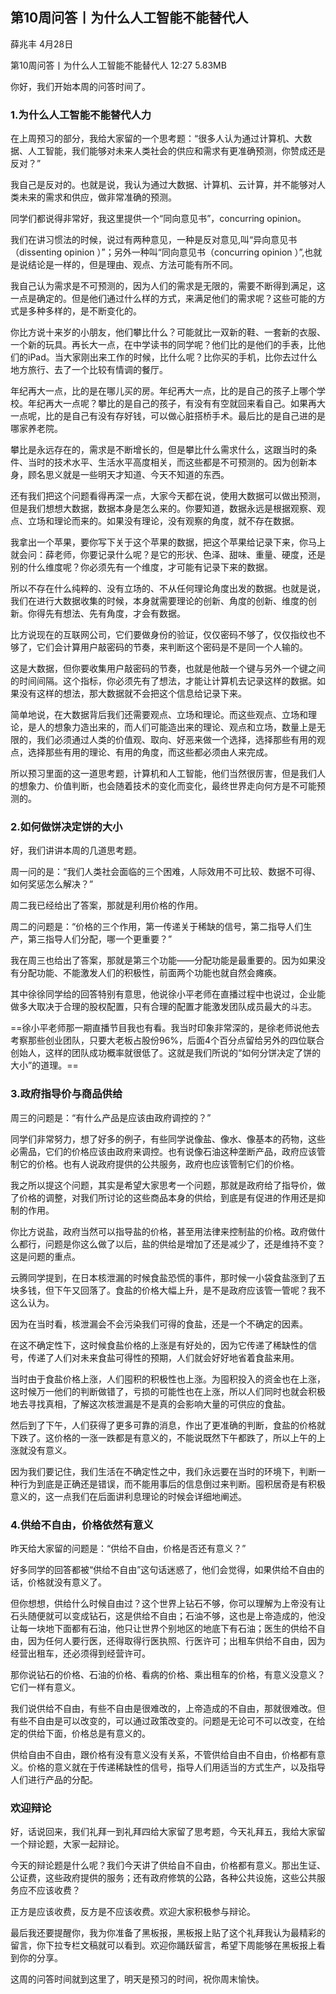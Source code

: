 

## 第10周问答丨为什么人工智能不能替代人


薛兆丰
4月28日

第10周问答丨为什么人工智能不能替代人
12:27 5.83MB


你好，我们开始本周的问答时间了。

### 1.为什么人工智能不能替代人力

在上周预习的部分，我给大家留的一个思考题：“很多人认为通过计算机、大数据、人工智能，我们能够对未来人类社会的供应和需求有更准确预测，你赞成还是反对？”

我自己是反对的。也就是说，我认为通过大数据、计算机、云计算，并不能够对人类未来的需求和供应，做非常准确的预测。

同学们都说得非常好，我这里提供一个“同向意见书”，concurring opinion。

我们在讲习惯法的时候，说过有两种意见，一种是反对意见,叫“异向意见书（dissenting opinion ）”；另外一种叫“同向意见书（concurring opinion ）”,也就是说结论是一样的，但是理由、观点、方法可能有所不同。

我自己认为需求是不可预测的，因为人们的需求是无限的，需要不断得到满足，这一点是确定的。但是他们通过什么样的方式，来满足他们的需求呢？这些可能的方式是多种多样的，是不断变化的。

你比方说十来岁的小朋友，他们攀比什么？可能就比一双新的鞋、一套新的衣服、一个新的玩具。再长大一点，在中学读书的同学呢？他们比的是他们的手表，比他们的iPad。当大家刚出来工作的时候，比什么呢？比你买的手机，比你去过什么地方旅行、去了一个比较有情调的餐厅。

年纪再大一点，比的是在哪儿买的房。年纪再大一点，比的是自己的孩子上哪个学校。年纪再大一点呢？攀比的是自己的孩子，有没有有空就回来看自己。如果再大一点呢，比的是自己有没有存好钱，可以做心脏搭桥手术。最后比的是自己进的是哪家养老院。

攀比是永远存在的，需求是不断增长的，但是攀比什么需求什么，这跟当时的条件、当时的技术水平、生活水平高度相关，而这些都是不可预测的。因为创新本身，顾名思义就是一些明天才知道、今天不知道的东西。

还有我们把这个问题看得再深一点，大家今天都在说，使用大数据可以做出预测，但是我们想想大数据，数据本身是怎么来的。你要知道，数据永远是根据观察、观点、立场和理论而来的。如果没有理论，没有观察的角度，就不存在数据。

我拿出一个苹果，要你写下关于这个苹果的数据，把这个苹果给记录下来，你马上就会问：薛老师，你要记录什么呢？是它的形状、色泽、甜味、重量、硬度，还是别的什么维度呢？你必须先有一个维度，才可能有记录下来的数据。

所以不存在什么纯粹的、没有立场的、不从任何理论角度出发的数据。也就是说，我们在进行大数据收集的时候，本身就需要理论的创新、角度的创新、维度的创新。你得先有想法、先有角度，才会有数据。

比方说现在的互联网公司，它们要做身份的验证，仅仅密码不够了，仅仅指纹也不够了，它们会计算用户敲密码的节奏，来判断这个密码是不是同一个人输的。

这是大数据，但你要收集用户敲密码的节奏，也就是他敲一个键与另外一个键之间的时间间隔。这个指标，你必须先有了想法，才能让计算机去记录这样的数据。如果没有这样的想法，那大数据就不会把这个信息给记录下来。

简单地说，在大数据背后我们还需要观点、立场和理论。而这些观点、立场和理论，是人的想象力造出来的，而人们可能造出来的理论、观点和立场，数量上是无限的，我们必须通过人类的价值观、取向、好恶来做一个选择，选择那些有用的观点，选择那些有用的理论、有用的角度，而这些都必须由人来完成。 

所以预习里面的这一道思考题，计算机和人工智能，他们当然很厉害，但是我们人的想象力、价值判断，也会随着技术的变化而变化，最终世界走向何方是不可能预测的。

### 2.如何做饼决定饼的大小

好，我们讲讲本周的几道思考题。

周一问的是：“我们人类社会面临的三个困难，人际效用不可比较、数据不可得、如何奖惩怎么解决？”

周二我已经给出了答案，那就是利用价格的作用。

周二的问题是：“价格的三个作用，第一传递关于稀缺的信号，第二指导人们生产，第三指导人们分配，哪一个更重要？”

我在周三也给出了答案，那就是第三个功能——分配功能是最重要的。因为如果没有分配功能、不能激发人们的积极性，前面两个功能也就自然会瘫痪。

其中徐徐同学给的回答特别有意思，他说徐小平老师在直播过程中也说过，企业能做多大取决于合理的股权配置，只有合理的配置才能激发团队成员最大的斗志。

==徐小平老师那一期直播节目我也有看。我当时印象非常深的，是徐老师说他去考察那些创业团队，只要大老板占股份96%，后面4个百分点留给另外的四位联合创始人，这样的团队成功概率就很低了。这就是我们所说的“如何分饼决定了饼的大小”的道理。==

### 3.政府指导价与商品供给

周三的问题是：“有什么产品是应该由政府调控的？”

同学们非常努力，想了好多的例子，有些同学说像盐、像水、像基本的药物，这些必需品，它们的价格应该由政府来调控。也有说像石油这种垄断产品，政府应该管制它的价格。也有人说政府提供的公共服务，政府也应该管制它们的价格。

我之所以提这个问题，其实是希望大家思考一个问题，那就是政府给了指导价，做了价格的调整，对我们所讨论的这些商品本身的供给，到底是有促进的作用还是抑制的作用。

你比方说盐，政府当然可以指导盐的价格，甚至用法律来控制盐的价格。政府做什么都行，问题是你这么做了以后，盐的供给是增加了还是减少了，还是维持不变？这是问题的重点。

云腾同学提到，在日本核泄漏的时候食盐恐慌的事件，那时候一小袋食盐涨到了五块多钱，但下午又回落了。食盐的价格大幅上升，是不是政府应该管一管呢？我不这么认为。

因为在当时看，核泄漏会不会污染我们可得的食盐，还是一个不确定的因素。

在这不确定性下，这时候食盐价格的上涨是有好处的，因为它传递了稀缺性的信号，传递了人们对未来食盐可得性的预期，人们就会好好地省着食盐来用。

当时由于食盐价格上涨，人们囤积的积极性也上涨。为囤积投入的资金也在上涨，这时候万一他们的判断做错了，亏损的可能性也在上涨，所以人们同时也就会积极地去寻找真相，了解这次核泄漏是不是真的会影响大量的可供应的食盐。

然后到了下午，人们获得了更多可靠的消息，作出了更准确的判断，食盐的价格就下跌了。这价格的一涨一跌都是有意义的，不能说既然下午都跌了，所以上午的上涨就没有意义。

因为我们要记住，我们生活在不确定性之中，我们永远要在当时的环境下，判断一种行为到底是正确还是错误，而不能用事后的信息倒过来判断。囤积居奇是有积极意义的，这一点我们在后面讲利息理论的时候会详细地阐述。

### 4.供给不自由，价格依然有意义

昨天给大家留的问题是：“供给不自由，价格是否还有意义？”

好多同学的回答都被“供给不自由”这句话迷惑了，他们会觉得，如果供给不自由的话，价格就没有意义了。

但你想想，供给什么时候自由过？这个世界上钻石不够，你可以理解为上帝没有让石头随便就可以变成钻石，这是供给不自由；石油不够，这也是上帝造成的，他没让每一块地下面都有石油，他只让世界个别地区的地底下有石油；医生的供给不自由，因为任何人要行医，还得取得行医执照、行医许可；出租车供给不自由，因为经营出租车，还必须得到经营许可。

那你说钻石的价格、石油的价格、看病的价格、乘出租车的价格，有意义没意义？它们一样有意义。

我们说供给不自由，有些不自由是很难改的，上帝造成的不自由，那就很难改。但有些不自由是可以改变的，可以通过政策改变的。问题是无论可不可以改变，在给定的供给下面，价格总是有意义的。

供给自由不自由，跟价格有没有意义没有关系，不管供给自由不自由，价格都有意义。价格的意义就在于传递稀缺性的信号，指导人们用适当的方式生产，以及指导人们进行产品的分配。


### 欢迎辩论

好，话说回来，我们礼拜一到礼拜四给大家留了思考题，今天礼拜五，我给大家留一个辩论题，大家一起辩论。

今天的辩论题是什么呢？我们今天讲了供给自不自由，价格都有意义。那出生证、公证费，这些政府提供的服务；还有政府修筑的公路，各种公共设施，这些公共服务应不应该收费？

正方是应该收费，反方是不应该收费。欢迎大家积极参与辩论。

最后我还要提醒你，我为你准备了黑板报，黑板报上贴了这个礼拜我认为最精彩的留言，你下拉专栏文稿就可以看到。欢迎你踊跃留言，希望下周能够在黑板报上看到你的分享。

这周的问答时间就到这里了，明天是预习的时间，祝你周末愉快。